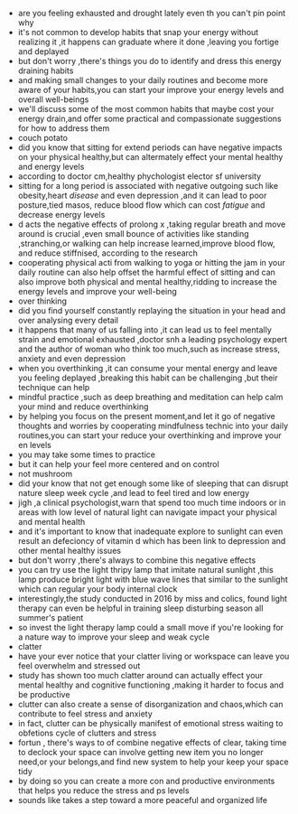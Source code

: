 - are you feeling exhausted and drought lately even th you can't pin point why
- it's not common to develop habits that snap your energy without realizing it ,it happens can graduate where it done
  ,leaving you fortige and deplayed
- but don't worry ,there's things you do to identify and dress this energy draining habits
- and making small changes to your daily routines and become more aware of your habits,you can start your improve your
  energy levels and overall well-beings
- we'll discuss some of the most common habits that maybe cost your energy drain,and offer some practical and
  compassionate suggestions for how to address them
- couch potato
- did you know that sitting for extend periods can have negative impacts on your physical healthy,but can altermately
  effect your mental healthy and energy levels
- according to doctor cm,healthy phychologist elector sf university
- sitting for a long period is associated with negative outgoing such like obesity,heart *disease* and even depression
  ,and it can lead to poor posture,tied masos, reduce blood flow which can cost *fatigue* and decrease energy levels
- d acts the negative effects of prolong x ,taking regular breath and move around is crucial ,even small bounce of
  activities like standing ,stranching,or walking can help increase learned,improve blood flow, and reduce stiffnised,
  according to the research
- cooperating physical acti from walking to yoga or hitting the jam in your daily routine can also help offset the
  harmful effect of sitting and can also improve both physical and mental healthy,ridding to increase the energy levels
  and improve your well-being
- over thinking
- did you find yourself constantly replaying the situation in your head and over analysing every detail
- it happens that many of us falling into ,it can lead us to feel mentally strain and emotional exhausted ,doctor snh a
  leading psychology expert and the author of woman who think too much,such as increase stress, anxiety and even
  depression
- when you overthinking ,it can consume your mental energy and leave you feeling deplayed ,breaking this habit can be
  challenging ,but their technique can help
- mindful practice ,such as deep breathing and meditation can help calm your mind and reduce overthinking
- by helping you focus on the present moment,and let it go of negative thoughts and worries by cooperating mindfulness
  technic into your daily routines,you can start your reduce your overthinking and improve your en levels
- you may take some times to practice
- but it can help your feel more centered and on control
- not mushroom
- did your know that not get enough some like of sleeping that can disrupt nature sleep week cycle ,and lead to feel
  tired and low energy
- jigh ,a clinical psychologist,warn that spend too much time indoors or in areas with low level of natural light can
  navigate impact your physical and mental health
- and it's important to know that inadequate explore to sunlight can even result an defecioncy of vitamin d which has
  been link to depression and other mental healthy issues
- but don't worry ,there's always to combine this negative effects
- you can try use the light thripy lamp that imitate natural sunlight ,this lamp produce bright light with blue wave
  lines that similar to the sunlight which can regular your body internal clock
- interestingly,the study conducted in 2016 by miss and colics, found light therapy can even be helpful in training
  sleep disturbing season all summer's patient
- so invest the light therapy lamp could a small move if you're looking for a nature way to improve your sleep and weak
  cycle
- clatter
- have your ever notice that your clatter living or workspace can leave you feel overwhelm and stressed out
- study has shown too much clatter around can actually effect your mental healthy and cognitive functioning ,making it
  harder to focus and be productive
- clutter can also create a sense of disorganization and chaos,which can contribute to feel stress and anxiety
- in fact, clutter can be physically manifest of emotional stress waiting to obfetions cycle of clutters and stress
- fortun , there's ways to of combine negative effects of clear, taking time to declock your space can involve getting
  new item you no longer need,or your belongs,and find new system to help your keep your space tidy
- by doing so you can create a more con and productive environments that helps you reduce the stress and ps levels
- sounds like takes a step toward a more peaceful and organized life